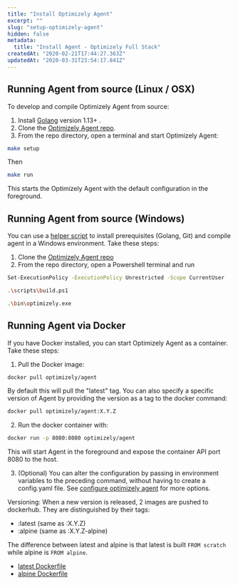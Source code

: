 ```yaml
---
title: "Install Optimizely Agent"
excerpt: ""
slug: "setup-optimizely-agent"
hidden: false
metadata: 
  title: "Install Agent - Optimizely Full Stack"
createdAt: "2020-02-21T17:44:27.363Z"
updatedAt: "2020-03-31T23:54:17.841Z"
---
```

## Running Agent from source (Linux / OSX)

To develop and compile Optimizely Agent from source:

1. Install  [Golang](https://golang.org/dl/)  version 1.13+ .
2. Clone the [Optimizely Agent repo](https://github.com/WolffunGame/experiment-agent). 
3. From the repo directory, open a terminal and start Optimizely Agent:

```bash
make setup
```
Then
```bash
make run
```

This starts the Optimizely Agent with the default configuration in the foreground.

## Running Agent from source (Windows)

You can use a [helper script](https://github.com/WolffunGame/experiment-agent/blob/master/scripts/build.ps1) to install prerequisites (Golang, Git) and compile agent in a Windows environment. Take these steps:

1.  Clone the [Optimizely Agent repo](https://github.com/WolffunGame/experiment-agent)
2. From the repo directory, open a Powershell terminal and run 

```bash
Set-ExecutionPolicy -ExecutionPolicy Unrestricted -Scope CurrentUser

.\scripts\build.ps1

.\bin\optimizely.exe
```

## Running Agent via Docker

If you have Docker installed, you can start Optimizely Agent as a container. Take these steps:

1. Pull the Docker image:

```bash
docker pull optimizely/agent
```
By default this will pull the "latest" tag. You can also specify a specific version of Agent by providing the version as a tag to the docker command:

```bash
docker pull optimizely/agent:X.Y.Z
```

2. Run the docker container with:

```bash
docker run -p 8080:8080 optimizely/agent
```
This will start Agent in the foreground and expose the container API port 8080 to the host.

3. (Optional) You can alter the configuration by passing in environment variables to the preceding command, without having to create a config.yaml file. See [configure optimizely agent](doc:configure-optimizely-agent) for more options.

Versioning:
When a new version is released, 2 images are pushed to dockerhub. They are distinguished by their tags:
- :latest (same as :X.Y.Z)
- :alpine (same as :X.Y.Z-alpine)

The difference between latest and alpine is that latest is built `FROM scratch` while alpine is `FROM alpine`.
- [latest Dockerfile](https://github.com/WolffunGame/experiment-agent/blob/master/scripts/dockerfiles/Dockerfile.static)
- [alpine Dockerfile](https://github.com/WolffunGame/experiment-agent/blob/master/scripts/dockerfiles/Dockerfile.alpine)